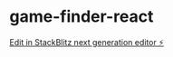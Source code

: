 # game-finder-react

[Edit in StackBlitz next generation editor ⚡️](https://stackblitz.com/~/github.com/michaellambgelo/game-finder-react)